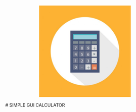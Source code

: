 
<p align="center"><img src="https://github.com/Samana19/CALCULATOR/blob/bfcf685cb37f03926774abb7855d74ad6b4dd2eb/depositphotos_57826571-stock-illustration-calculator-flat-concept-icon.jpg" width="290"></p>
# SIMPLE GUI CALCULATOR
